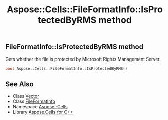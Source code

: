 ﻿---
title: Aspose::Cells::FileFormatInfo::IsProtectedByRMS method
linktitle: IsProtectedByRMS
second_title: Aspose.Cells for C++ API Reference
description: 'Aspose::Cells::FileFormatInfo::IsProtectedByRMS method. Gets whether the file is protected by Microsoft Rights Management Server in C++.'
type: docs
weight: 600
url: /cpp/aspose.cells/fileformatinfo/isprotectedbyrms/
---
## FileFormatInfo::IsProtectedByRMS method


Gets whether the file is protected by Microsoft Rights Management Server.

```cpp
bool Aspose::Cells::FileFormatInfo::IsProtectedByRMS()
```

## See Also

* Class [Vector](../../vector/)
* Class [FileFormatInfo](../)
* Namespace [Aspose::Cells](../../)
* Library [Aspose.Cells for C++](../../../)
